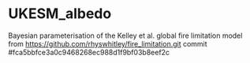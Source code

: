 
# UKESM_albedo


Bayesian parameterisation of the Kelley et al. global fire limitation model from 
https://github.com/rhyswhitley/fire_limitation.git commit #fca5bbfce3a0c9468268ec988d1f9bf03b8eef2c
